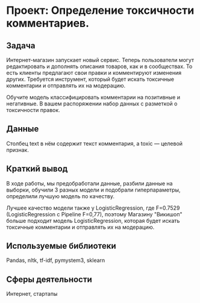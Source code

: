# Проект: Определение токсичности комментариев.


## Задача

Интернет-магазин запускает новый сервис. Теперь пользователи могут редактировать и дополнять описания товаров, как и в сообществах. То есть клиенты предлагают свои правки и комментируют изменения других. Требуется инструмент, который будет искать токсичные комментарии и отправлять их на модерацию.

Обучите модель классифицировать комментарии на позитивные и негативные. В вашем распоряжении набор данных с разметкой о токсичности правок.


## Данные

Столбец text в нём содержит текст комментария, а toxic — целевой признак.

## Краткий вывод

В ходе работы, мы предобработали данные, разбили данные на выборки, обучили 3 разных модели и подобрали гиперпараметры, определили лучшую модель по качеству.

Лучшее качество модели также у LogisticRegression, где F=0.7529 (LogisticRegression с Pipeline F=0,77), поэтому Магазину "Викишоп" больше подходит модель LogisticRegression, которая будет искать токсичные комментарии и отправлять их на модерацию.

## Используемые библиотеки

Pandas, nltk, tf-idf, pymystem3, sklearn

## Сферы деятельности

Интернет, стартапы
